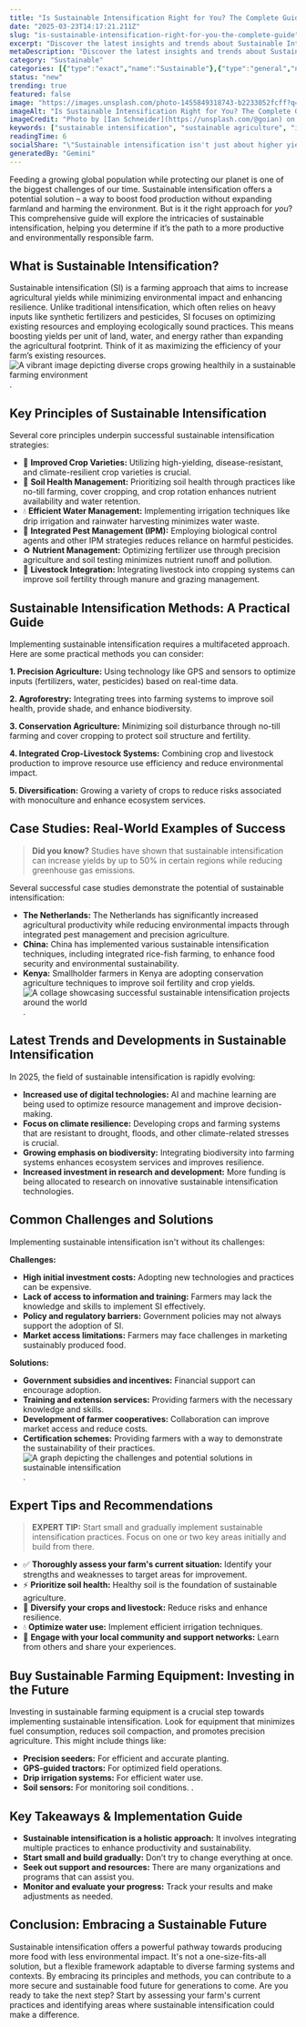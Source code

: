 ```yaml
---
title: "Is Sustainable Intensification Right for You? The Complete Guide"
date: "2025-03-23T14:17:21.211Z"
slug: "is-sustainable-intensification-right-for-you-the-complete-guide"
excerpt: "Discover the latest insights and trends about Sustainable Intensification. This comprehensive guide covers everything you need to know about Sustainable Intensification in 2025."
metaDescription: "Discover the latest insights and trends about Sustainable Intensification. This comprehensive guide covers everything you need to know about Sustainable In..."
category: "Sustainable"
categories: [{"type":"exact","name":"Sustainable"},{"type":"general","name":"Agriculture"},{"type":"medium","name":"Crop Management"},{"type":"specific","name":"Precision Farming"},{"type":"niche","name":"Variable Rate Technology"}]
status: "new"
trending: true
featured: false
image: "https://images.unsplash.com/photo-1455849318743-b2233052fcff?q=85&w=1200&fit=max&fm=webp&auto=compress"
imageAlt: "Is Sustainable Intensification Right for You? The Complete Guide"
imageCredit: "Photo by [Ian Schneider](https://unsplash.com/@goian) on Unsplash"
keywords: ["sustainable intensification", "sustainable agriculture", "intensification farming", "sustainable farming practices", "increasing crop yields sustainably", "environmentally friendly farming", "sustainable intensification methods", "how to improve farm sustainability", "sustainable intensification case studies", "buy sustainable farming equipment"]
readingTime: 6
socialShare: "\"Sustainable intensification isn't just about higher yields; it's about building resilient, environmentally responsible farms that thrive for generations.\""
generatedBy: "Gemini"
---
```




Feeding a growing global population while protecting our planet is one of the biggest challenges of our time.  Sustainable intensification offers a potential solution – a way to boost food production without expanding farmland and harming the environment. But is it the right approach for *you*? This comprehensive guide will explore the intricacies of sustainable intensification, helping you determine if it’s the path to a more productive and environmentally responsible farm.

## What is Sustainable Intensification?

Sustainable intensification (SI) is a farming approach that aims to increase agricultural yields while minimizing environmental impact and enhancing resilience.  Unlike traditional intensification, which often relies on heavy inputs like synthetic fertilizers and pesticides, SI focuses on optimizing existing resources and employing ecologically sound practices. This means boosting yields per unit of land, water, and energy rather than expanding the agricultural footprint.  Think of it as maximizing the efficiency of your farm’s existing resources. ![A vibrant image depicting diverse crops growing healthily in a sustainable farming environment](https://images.unsplash.com/photo-1451187580459-43490279c0fa?q=85&w=1200&fit=max&fm=webp&auto=compress).

## Key Principles of Sustainable Intensification

Several core principles underpin successful sustainable intensification strategies:

* 🔑 **Improved Crop Varieties:** Utilizing high-yielding, disease-resistant, and climate-resilient crop varieties is crucial.
* 🌱 **Soil Health Management:**  Prioritizing soil health through practices like no-till farming, cover cropping, and crop rotation enhances nutrient availability and water retention.
* 💧 **Efficient Water Management:** Implementing irrigation techniques like drip irrigation and rainwater harvesting minimizes water waste.
* 🌿 **Integrated Pest Management (IPM):**  Employing biological control agents and other IPM strategies reduces reliance on harmful pesticides.
* ♻️ **Nutrient Management:** Optimizing fertilizer use through precision agriculture and soil testing minimizes nutrient runoff and pollution.
* 🐄 **Livestock Integration:**  Integrating livestock into cropping systems can improve soil fertility through manure and grazing management.

##  Sustainable Intensification Methods: A Practical Guide

Implementing sustainable intensification requires a multifaceted approach.  Here are some practical methods you can consider:

**1. Precision Agriculture:** Using technology like GPS and sensors to optimize inputs (fertilizers, water, pesticides) based on real-time data.

**2. Agroforestry:** Integrating trees into farming systems to improve soil health, provide shade, and enhance biodiversity.

**3. Conservation Agriculture:** Minimizing soil disturbance through no-till farming and cover cropping to protect soil structure and fertility.

**4. Integrated Crop-Livestock Systems:** Combining crop and livestock production to improve resource use efficiency and reduce environmental impact.

**5. Diversification:** Growing a variety of crops to reduce risks associated with monoculture and enhance ecosystem services.

## Case Studies: Real-World Examples of Success

> **Did you know?**  Studies have shown that sustainable intensification can increase yields by up to 50% in certain regions while reducing greenhouse gas emissions.

Several successful case studies demonstrate the potential of sustainable intensification:

* **The Netherlands:**  The Netherlands has significantly increased agricultural productivity while reducing environmental impacts through integrated pest management and precision agriculture.
* **China:**  China has implemented various sustainable intensification techniques, including integrated rice-fish farming, to enhance food security and environmental sustainability.
* **Kenya:**  Smallholder farmers in Kenya are adopting conservation agriculture techniques to improve soil fertility and crop yields. ![A collage showcasing successful sustainable intensification projects around the world](https://images.unsplash.com/photo-1484417894907-623942c8ee29?q=85&w=1200&fit=max&fm=webp&auto=compress).

## Latest Trends and Developments in Sustainable Intensification

In 2025, the field of sustainable intensification is rapidly evolving:

* **Increased use of digital technologies:**  AI and machine learning are being used to optimize resource management and improve decision-making.
* **Focus on climate resilience:**  Developing crops and farming systems that are resistant to drought, floods, and other climate-related stresses is crucial.
* **Growing emphasis on biodiversity:**  Integrating biodiversity into farming systems enhances ecosystem services and improves resilience.
* **Increased investment in research and development:**  More funding is being allocated to research on innovative sustainable intensification technologies.

## Common Challenges and Solutions

Implementing sustainable intensification isn't without its challenges:

**Challenges:**

* **High initial investment costs:**  Adopting new technologies and practices can be expensive.
* **Lack of access to information and training:**  Farmers may lack the knowledge and skills to implement SI effectively.
* **Policy and regulatory barriers:**  Government policies may not always support the adoption of SI.
* **Market access limitations:**  Farmers may face challenges in marketing sustainably produced food.

**Solutions:**

* **Government subsidies and incentives:**  Financial support can encourage adoption.
* **Training and extension services:**  Providing farmers with the necessary knowledge and skills.
* **Development of farmer cooperatives:**  Collaboration can improve market access and reduce costs.
* **Certification schemes:**  Providing farmers with a way to demonstrate the sustainability of their practices. ![A graph depicting the challenges and potential solutions in sustainable intensification](https://images.unsplash.com/photo-1517976487492-5750f3195933?q=85&w=1200&fit=max&fm=webp&auto=compress).

## Expert Tips and Recommendations

> **EXPERT TIP:** Start small and gradually implement sustainable intensification practices. Focus on one or two key areas initially and build from there.

* ✅ **Thoroughly assess your farm's current situation:**  Identify your strengths and weaknesses to target areas for improvement.
* ⚡ **Prioritize soil health:**  Healthy soil is the foundation of sustainable agriculture.
* 🌿 **Diversify your crops and livestock:**  Reduce risks and enhance resilience.
* 💧 **Optimize water use:**  Implement efficient irrigation techniques.
* 🔑 **Engage with your local community and support networks:**  Learn from others and share your experiences.

## Buy Sustainable Farming Equipment: Investing in the Future

Investing in sustainable farming equipment is a crucial step towards implementing sustainable intensification.  Look for equipment that minimizes fuel consumption, reduces soil compaction, and promotes precision agriculture. This might include things like:

* **Precision seeders:** For efficient and accurate planting.
* **GPS-guided tractors:** For optimized field operations.
* **Drip irrigation systems:** For efficient water use.
* **Soil sensors:** For monitoring soil conditions.  .

## Key Takeaways & Implementation Guide

* **Sustainable intensification is a holistic approach:**  It involves integrating multiple practices to enhance productivity and sustainability.
* **Start small and build gradually:**  Don’t try to change everything at once.
* **Seek out support and resources:**  There are many organizations and programs that can assist you.
* **Monitor and evaluate your progress:**  Track your results and make adjustments as needed.

## Conclusion: Embracing a Sustainable Future

Sustainable intensification offers a powerful pathway towards producing more food with less environmental impact. It's not a one-size-fits-all solution, but a flexible framework adaptable to diverse farming systems and contexts.  By embracing its principles and methods, you can contribute to a more secure and sustainable food future for generations to come.  Are you ready to take the next step?  Start by assessing your farm's current practices and identifying areas where sustainable intensification could make a difference.

